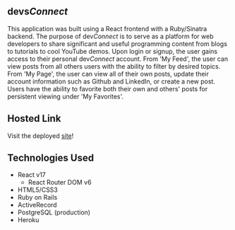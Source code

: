 ## devs*Connect*
This application was built using a React frontend with a Ruby/Sinatra backend. The purpose of dev*Connect* is to serve as a platform for web developers to share significant and useful programming content from blogs to tutorials to cool YouTube demos. Upon login or signup, the user gains access to their personal dev*Connect* account. From 'My Feed', the user can view posts from all others users with the ability to filter by desired topics. From 'My Page', the user can view all of their own posts, update their account information such as Github and LinkedIn, or create a new post. Users have the ability to favorite both their own and others' posts for persistent viewing under 'My Favorites'.

## Hosted Link
Visit the deployed [site]()!

## Technologies Used
* React v17
  * React Router DOM v6
* HTML5/CSS3
* Ruby on Rails
* ActiveRecord
* PostgreSQL (production)
* Heroku
